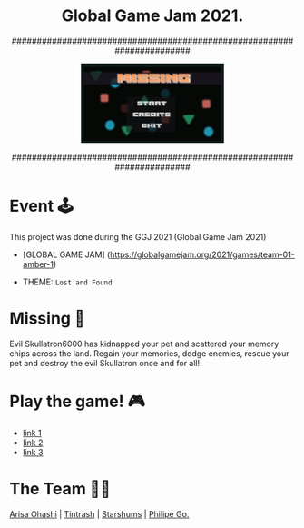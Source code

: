 <h1 align="center">Global Game Jam 2021.</h1>

<p align="center">#######################################################################</p>


<p align="center"><img src="./media/background.jpg" width="50%" height="50%"></p>

<p align="center">#######################################################################</p>

# Event :joystick:

This project was done during the GGJ 2021 (Global Game Jam 2021)

- [GLOBAL GAME JAM] (https://globalgamejam.org/2021/games/team-01-amber-1)

- THEME: ``` Lost and Found ```

# Missing :game_die: 

Evil Skullatron6000 has kidnapped your pet and scattered your memory chips across the land. Regain your memories, dodge enemies, rescue your pet and destroy the evil Skullatron once and for all!

# Play the game! :video_game:  
- [link 1](https://philipego.itch.io/missing)
- [link 2](https://eternalodyssey10.itch.io/missing)
- [link 3](https://eternalodyssey10.itch.io/spook-a-boo)

# The Team :man_technologist:

[Arisa Ohashi](https://github.com/VanillaSpace) | [Tintrash](https://github.com/tintrash08) | [Starshums](https://github.com/starshums) | [Philipe Go.](https://github.com/philipe-go)

